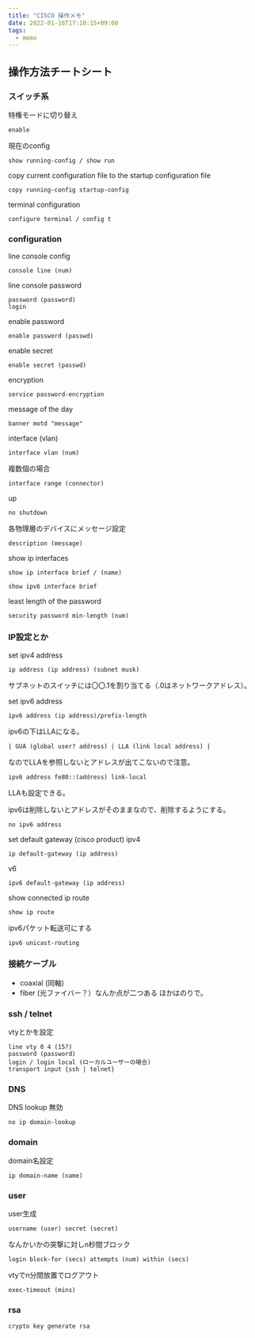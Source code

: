 ```yaml
---
title: "CISCO 操作メモ"
date: 2022-01-16T17:10:15+09:00
tags:
  - memo
---
```


## 操作方法チートシート

### スイッチ系

特権モードに切り替え
```
enable
```

現在のconfig
```
show running-config / show run
```

copy current configuration file to the startup configuration file
```
copy running-config startup-config
```

terminal configuration
```
configure terminal / config t
```

### configuration 

line console config
```
console line (num)
```

line console password
```
password (password)
login
```

enable password
```
enable password (passwd)
```

enable secret
```
enable secret (passwd)
```

encryption
```
service password-encryption
```

message of the day
```
banner motd "message"
```

interface (vlan)
```
interface vlan (num)
```

複数個の場合
```
interface range (connector)
```

up
```
no shutdown
```

各物理層のデバイスにメッセージ設定
```
description (message)
```

show ip interfaces
```
show ip interface brief / (name)
```
```
show ipv6 interface brief
```

least length of the password
```
security password min-length (num)
```


### IP設定とか

set ipv4 address 
```
ip address (ip address) (subnet musk)
```
サブネットのスイッチには〇〇.1を割り当てる（.0はネットワークアドレス）。

set ipv6 address
```
ipv6 address (ip address)/prefix-length
```
ipv6の下はLLAになる。

```
| GUA (global user? address) | LLA (link local address) |
```
なのでLLAを参照しないとアドレスが出てこないので注意。

```
ipv6 address fe80::(address) link-local
```
LLAも設定できる。

ipv6は削除しないとアドレスがそのままなので、削除するようにする。
```
no ipv6 address
```

set default gateway (cisco product) ipv4

```
ip default-gateway (ip address)
```
v6
```
ipv6 default-gateway (ip address)
```

show connected ip route
```
show ip route
```

ipv6パケット転送可にする
```
ipv6 unicast-routing
```

### 接続ケーブル

- coaxial (同軸)
- fiber (光ファイバー？）なんか点が二つある
ほかはのりで。

### ssh / telnet

vtyとかを設定
```
line vty 0 4 (15?)
password (password)
login / login local (ローカルユーザーの場合)
transport input {ssh | telnet}
```

### DNS

DNS lookup 無効
```
no ip domain-lookup
```

### domain

domain名設定
```
ip domain-name (name)
```

### user

user生成
```
username (user) secret (secret)
```
なんかいかの突撃に対しn秒間ブロック
```
login block-for (secs) attempts (num) within (secs)
```
vtyでn分間放置でログアウト
```
exec-timeout (mins)
```

### rsa

```
crypto key generate rsa
```

